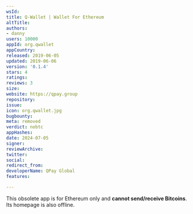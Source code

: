 ```yaml
---
wsId: 
title: Q-Wallet | Wallet For Ethereum
altTitle: 
authors:
- danny
users: 10000
appId: org.qwallet
appCountry: 
released: 2019-06-05
updated: 2019-06-06
version: '0.1.4'
stars: 4
ratings: 
reviews: 3
size: 
website: https://qpay.group
repository: 
issue: 
icon: org.qwallet.jpg
bugbounty: 
meta: removed
verdict: nobtc
appHashes: 
date: 2024-07-05
signer: 
reviewArchive: 
twitter: 
social: 
redirect_from: 
developerName: QPay Global
features: 

---
```


This obsolete app is for Ethereum only and **cannot send/receive Bitcoins**. Its homepage is also offline.

